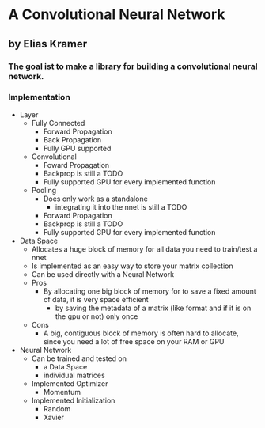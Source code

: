 ﻿# A Convolutional Neural Network
## by Elias Kramer
### The goal ist to make a library for building a convolutional neural network.

### Implementation
* Layer
  * Fully Connected
    * Forward Propagation
    * Back Propagation
    * Fully GPU supported
  * Convolutional
    * Foward Propagation
    * Backprop is still a TODO
    * Fully supported GPU for every implemented function
  * Pooling
    * Does only work as a standalone
      * integrating it into the nnet is still a TODO
    * Forward Propagation
    * Backprop is still a TODO
    * Fully supported GPU for every implemented function
* Data Space
  * Allocates a huge block of memory for all data you need to train/test a nnet
  * Is implemented as an easy way to store your matrix collection
  * Can be used directly with a Neural Network
  * Pros
    * By allocating one big block of memory for to save a fixed amount of data, it is very space efficient
      * by saving the metadata of a matrix (like format and if it is on the gpu or not) only once
  * Cons
    * A big, contiguous block of memory is often hard to allocate, since you need a lot of free space on your
      RAM or GPU
* Neural Network
  * Can be trained and tested on
    * a Data Space
    * individual matrices
  * Implemented Optimizer
    * Momentum
  * Implemented Initialization
    * Random
    * Xavier
